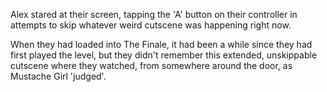 Alex stared at their screen, tapping the 'A' button on their controller in attempts to skip whatever weird cutscene was happening right now.

When they had loaded into The Finale, it had been a while since they had first played the level, but they didn't remember this extended, unskippable cutscene where they watched, from somewhere around the door, as Mustache Girl 'judged'.